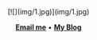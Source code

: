 <div align="center">
  [![](img/1.jpg)](img/1.jpg)
</div>

<p align="center">
  <b><a href="mailto:wangjianjun@gmail.com">Email me</a></b>
  •
  <b><a href="https://jerrywang1981.github.io">My Blog</a></b>
</p>

<!--
**jerrywang1981/jerrywang1981** is a ✨ _special_ ✨ repository because its `README.md` (this file) appears on your GitHub profile.

Here are some ideas to get you started:

- 🔭 I’m currently working on ...
- 🌱 I’m currently learning ...
- 👯 I’m looking to collaborate on ...
- 🤔 I’m looking for help with ...
- 💬 Ask me about ...
- 📫 How to reach me: ...
- 😄 Pronouns: ...
- ⚡ Fun fact: ...
-->
